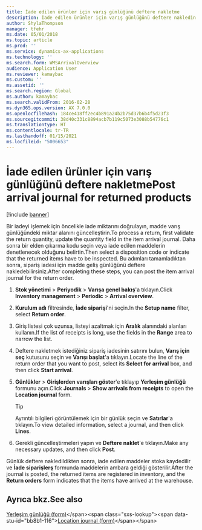 ```yaml
---
title: İade edilen ürünler için varış günlüğünü deftere nakletme
description: İade edilen ürünler için varış günlüğünü deftere nakledin.
author: ShylaThompson
manager: tfehr
ms.date: 05/01/2018
ms.topic: article
ms.prod: ''
ms.service: dynamics-ax-applications
ms.technology: ''
ms.search.form: WMSArrivalOverview
audience: Application User
ms.reviewer: kamaybac
ms.custom: ''
ms.assetid: ''
ms.search.region: Global
ms.author: kamaybac
ms.search.validFrom: 2016-02-28
ms.dyn365.ops.version: AX 7.0.0
ms.openlocfilehash: 184ce418ff2ec4b891a24b2b75d37b6b4f5d23f3
ms.sourcegitcommit: 38d40c331c8894acb7b119c5073e3088b54776c1
ms.translationtype: HT
ms.contentlocale: tr-TR
ms.lasthandoff: 01/15/2021
ms.locfileid: "5006653"
---
```

# <a name="post-arrival-journal-for-returned-products"></a><span data-ttu-id="bb8b1-103">İade edilen ürünler için varış günlüğünü deftere nakletme</span><span class="sxs-lookup"><span data-stu-id="bb8b1-103">Post arrival journal for returned products</span></span> 

[!include [banner](../includes/banner.md)]


<span data-ttu-id="bb8b1-104">Bir iadeyi işlemek için öncelikle iade miktarını doğrulayın, madde varış günlüğündeki miktar alanını güncelleştirin.</span><span class="sxs-lookup"><span data-stu-id="bb8b1-104">To process a return, first validate the return quantity, update the quantity field in the item arrival journal.</span></span> <span data-ttu-id="bb8b1-105">Daha sonra bir elden çıkarma kodu seçin veya iade edilen maddelerin denetlenecek olduğunu belirtin.</span><span class="sxs-lookup"><span data-stu-id="bb8b1-105">Then select a disposition code or indicate that the returned items have to be inspected.</span></span> <span data-ttu-id="bb8b1-106">Bu adımları tamamladıktan sonra, sipariş iadesi için madde geliş günlüğünü deftere nakledebilirsiniz.</span><span class="sxs-lookup"><span data-stu-id="bb8b1-106">After completing these steps, you can post the item arrival journal for the return order.</span></span>

1.  <span data-ttu-id="bb8b1-107">**Stok yönetimi** \> **Periyodik** \> **Varışa genel bakış**'a tıklayın.</span><span class="sxs-lookup"><span data-stu-id="bb8b1-107">Click **Inventory management** \> **Periodic** \> **Arrival overview**.</span></span>

2.  <span data-ttu-id="bb8b1-108">**Kurulum adı** filtresinde, **İade siparişi**'ni seçin.</span><span class="sxs-lookup"><span data-stu-id="bb8b1-108">In the **Setup name** filter, select **Return order**.</span></span>

3.  <span data-ttu-id="bb8b1-109">Giriş listesi çok uzunsa, listeyi azaltmak için **Aralık** alanındaki alanları kullanın.</span><span class="sxs-lookup"><span data-stu-id="bb8b1-109">If the list of receipts is long, use the fields in the **Range** area to narrow the list.</span></span>

4.  <span data-ttu-id="bb8b1-110">Deftere nakletmek istediğiniz sipariş iadesinin satırını bulun, **Varış için seç** kutusunu seçin ve **Varışı başlat**'a tıklayın.</span><span class="sxs-lookup"><span data-stu-id="bb8b1-110">Locate the line of the return order that you want to post, select its **Select for arrival** box, and then click **Start arrival**.</span></span>

5.  <span data-ttu-id="bb8b1-111">**Günlükler** \> **Girişlerden varışları göster**'e tıklayıp **Yerleşim günlüğü** formunu açın.</span><span class="sxs-lookup"><span data-stu-id="bb8b1-111">Click **Journals** \> **Show arrivals from receipts** to open the **Location journal** form.</span></span>
    

    > [!TIP]
    > <P><span data-ttu-id="bb8b1-112">Ayrıntılı bilgileri görüntülemek için bir günlük seçin ve <STRONG>Satırlar</STRONG>'a tıklayın.</span><span class="sxs-lookup"><span data-stu-id="bb8b1-112">To view detailed information, select a journal, and then click <STRONG>Lines</STRONG>.</span></span></P>


6.  <span data-ttu-id="bb8b1-113">Gerekli güncelleştirmeleri yapın ve **Deftere naklet**'e tıklayın.</span><span class="sxs-lookup"><span data-stu-id="bb8b1-113">Make any necessary updates, and then click **Post**.</span></span>

<span data-ttu-id="bb8b1-114">Günlük deftere nakledildikten sonra, iade edilen maddeler stoka kaydedilir ve **İade siparişlerş** formunda maddelerin ambara geldiği gösterilir.</span><span class="sxs-lookup"><span data-stu-id="bb8b1-114">After the journal is posted, the returned items are registered in inventory, and the **Return orders** form indicates that the items have arrived at the warehouse.</span></span>

## <a name="see-also"></a><span data-ttu-id="bb8b1-115">Ayrıca bkz.</span><span class="sxs-lookup"><span data-stu-id="bb8b1-115">See also</span></span>

<span data-ttu-id="bb8b1-116">[Yerleşim günlüğü (form)](https://technet.microsoft.com/library/aa584822\(v=ax.60\))</span><span class="sxs-lookup"><span data-stu-id="bb8b1-116">[Location journal (form)](https://technet.microsoft.com/library/aa584822\(v=ax.60\))</span></span>

  


